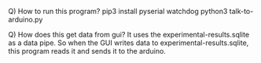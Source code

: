 Q) How to run this program?
pip3 install pyserial watchdog
python3 talk-to-arduino.py

Q) How does this get data from gui?
It uses the experimental-results.sqlite as a data pipe. So when the GUI writes data to experimental-results.sqlite, this program reads it and sends it to the arduino.
